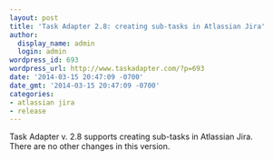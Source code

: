 ```yaml
---
layout: post
title: 'Task Adapter 2.8: creating sub-tasks in Atlassian Jira'
author:
  display_name: admin
  login: admin
wordpress_id: 693
wordpress_url: http://www.taskadapter.com/?p=693
date: '2014-03-15 20:47:09 -0700'
date_gmt: '2014-03-15 20:47:09 -0700'
categories:
- atlassian jira
- release
---
```

<p>Task Adapter v. 2.8 supports creating sub-tasks in Atlassian Jira.<br />
There are no other changes in this version.</p>
